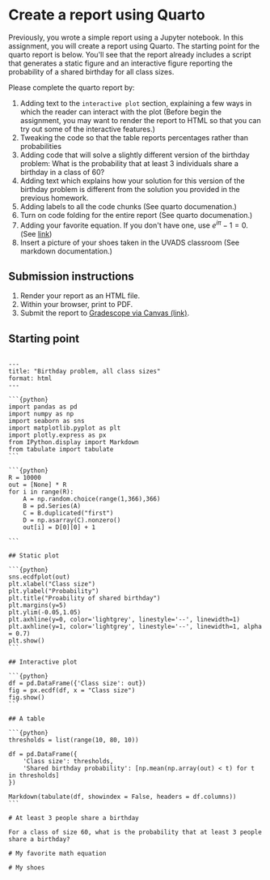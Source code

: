 # Create a report using Quarto

Previously, you wrote a simple report using a Jupyter notebook.  In this assignment, you will create a report using Quarto.  The starting point for the quarto report is below.  You'll see that the report already includes a script that generates a static figure and an interactive figure reporting the probability of a shared birthday for all class sizes.

Please complete the quarto report by:

1. Adding text to the `interactive plot` section, explaining a few ways in which the reader can interact with the plot (Before begin the assignment, you may want to render the report to HTML so that you can try out some of the interactive features.)
1. Tweaking the code so that the table reports percentages rather than probabilities
1. Adding code that will solve a slightly different version of the birthday problem: What is the probability that at least 3 individuals share a birthday in a class of 60?
1. Adding text which explains how your solution for this version of the birthday problem is different from the solution you provided in the previous homework.
1. Adding labels to all the code chunks  (See quarto documenation.)
1. Turn on code folding for the entire report (See quarto documenation.)
1. Adding your favorite equation.  If you don't have one, use $e^{i\pi}-1 = 0$.  (See [link](https://quarto.org/docs/visual-editor/technical.html#equations))
1. Insert a picture of your shoes taken in the UVADS classroom (See markdown documentation.)


## Submission instructions

1. Render your report as an HTML file.
2. Within your browser, print to PDF.
3. Submit the report to [Gradescope via Canvas (link)](https://canvas.its.virginia.edu/courses/153564/assignments/763128).

## Starting point

~~~

---
title: "Birthday problem, all class sizes"
format: html
---

```{python}
import pandas as pd
import numpy as np
import seaborn as sns
import matplotlib.pyplot as plt
import plotly.express as px
from IPython.display import Markdown
from tabulate import tabulate
```

```{python}
R = 10000
out = [None] * R
for i in range(R):
    A = np.random.choice(range(1,366),366)
    B = pd.Series(A)
    C = B.duplicated("first")
    D = np.asarray(C).nonzero()
    out[i] = D[0][0] + 1

```

## Static plot

```{python}
sns.ecdfplot(out)
plt.xlabel("Class size")
plt.ylabel("Probability")
plt.title("Proability of shared birthday")
plt.margins(y=5)
plt.ylim(-0.05,1.05)
plt.axhline(y=0, color='lightgrey', linestyle='--', linewidth=1)
plt.axhline(y=1, color='lightgrey', linestyle='--', linewidth=1, alpha = 0.7)
plt.show()
```

## Interactive plot

```{python}
df = pd.DataFrame({'Class size': out})
fig = px.ecdf(df, x = "Class size")
fig.show()
```

## A table

```{python}
thresholds = list(range(10, 80, 10))

df = pd.DataFrame({
    'Class size': thresholds,
    'Shared birthday probability': [np.mean(np.array(out) < t) for t in thresholds]
})

Markdown(tabulate(df, showindex = False, headers = df.columns))
```

# At least 3 people share a birthday

For a class of size 60, what is the probability that at least 3 people share a birthday?

# My favorite math equation

# My shoes

~~~